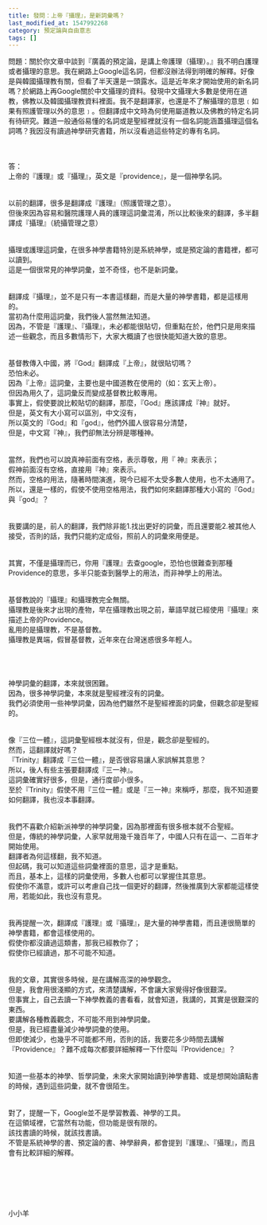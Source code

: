 ```yaml
---
title: 發問：上帝『攝理』，是新詞彙嗎？
last_modified_at: 1547992268
category: 預定論與自由意志
tags: []
---
```


問題：關於你文章中談到『廣義的預定論，是講上帝護理（攝理）。』我不明白護理或者攝理的意思。我在網路上Google這名詞，但都沒辦法得到明確的解釋。好像是與韓國攝理教有關，但看了半天還是一頭露水。這是近年來才開始使用的新名詞嗎？於網路上再Google關於中文攝理的資料。發現中文攝理大多數是使用在道教，佛教以及韓國攝理教資料裡面。我不是翻譯家，也還是不了解攝理的意思﹝如果有照護管理以外的意思﹞。但翻譯成中文時為何使用屬道教以及佛教的特定名詞有待研究。難道一般通俗易懂的名詞或是聖經裡就沒有一個名詞能涵蓋攝理這個名詞嗎？我因沒有讀過神學研究書籍，所以沒看過這些特定的專有名詞。<br><!--more--><br><br><br>答：<br>上帝的『護理』或『攝理』，英文是『providence』，是一個神學名詞。<br> <br><br>以前的翻譯，很多是翻譯成『護理』（照護管理之意）。<br>但後來因為容易和醫院護理人員的護理這詞彙混淆，所以比較後來的翻譯，多半翻譯成『攝理』（統攝管理之意）<br> <br> <br>攝理或護理這詞彙，在很多神學書籍特別是系統神學，或是預定論的書籍裡，都可以讀到。<br>這是一個很常見的神學詞彙，並不奇怪，也不是新詞彙。<br> <br><br>翻譯成『攝理』，並不是只有一本書這樣翻，而是大量的神學書籍，都是這樣用的。<br>當初為什麼用這詞彙，我們後人當然無法知道。<br>因為，不管是『護理』、『攝理』，未必都能很貼切，但重點在於，他們只是用來描述一些觀念，而且多數情形下，大家大概讀了也很快能知道大致的意思。<br> <br><br>基督教傳入中國，將『God』翻譯成『上帝』，就很貼切嗎？<br>恐怕未必。<br>因為『上帝』這詞彙，主要也是中國道教在使用的（如：玄天上帝）。<br>但因為用久了，這詞彙反而變成基督教比較專用。<br>事實上，假使要說比較貼切的翻譯，那麼，『God』應該譯成『神』就好。<br>但是，英文有大小寫可以區別，中文沒有，<br>所以英文的『God』和『god』，他們外國人很容易分清楚，<br>但是，中文寫『神』，我們卻無法分辨是哪種神。<br> <br><br>當然，我們也可以說真神前面有空格，表示尊敬，用『  神』來表示；<br>假神前面沒有空格，直接用『神』來表示。<br>然而，空格的用法，隨著時間演進，現今已經不太受多數人使用，也不太通用了。<br>所以，還是一樣的，假使不使用空格用法，我們如何來翻譯那種大小寫的『God』與『god』？<br> <br><br>我要講的是，前人的翻譯，我們除非能1.找出更好的詞彙，而且還要能2.被其他人接受，否則的話，我們只能約定成俗，照前人的詞彙來用便是。<br> <br><br>其實，不僅是攝理而已，你用『護理』去查google，恐怕也很難查到那種Providence的意思，多半只能查到醫學上的用法，而非神學上的用法。<br> <br><br>基督教說的『攝理』和攝理教完全無關。<br>攝理教是後來才出現的產物，早在攝理教出現之前，華語早就已經使用『攝理』來描述上帝的Providence。<br>亂用的是攝理教，不是基督教。<br>攝理教是異端，假冒基督教，近年來在台灣迷惑很多年輕人。<br> <br><br><br><br>神學詞彙的翻譯，本來就很困難。<br>因為，很多神學詞彙，本來就是聖經裡沒有的詞彙。<br>我們必須使用一些神學詞彙，因為他們雖然不是聖經裡面的詞彙，但觀念卻是聖經的。<br> <br><br>像『三位一體』，這詞彙聖經根本就沒有，但是，觀念卻是聖經的。<br>然而，這翻譯就好嗎？<br>『Trinity』翻譯成『三位一體』，是否很容易讓人家誤解其意思？<br>所以，後人有些主張要翻譯成『三一神』。<br>這詞彙確實好很多，但是，通行度卻小很多。<br>至於『Trinity』假使不用『三位一體』或是『三一神』來稱呼，那麼，我不知道要如何翻譯，我也沒本事翻譯。<br> <br><br>我們不喜歡介紹新派神學的神學詞彙，因為那裡面有很多根本就不合聖經。<br>但是，傳統的神學詞彙，人家早就用幾千幾百年了，中國人只有在這一、二百年才開始使用。<br>翻譯者為何這樣翻，我不知道。<br>但起碼，我可以知道這些詞彙裡面的意思，這才是重點。<br>而且，基本上，這樣的詞彙使用，多數人也都可以掌握住其意思。<br>假使你不滿意，或許可以考慮自己找一個更好的翻譯，然後推廣到大家都能這樣使用，若能如此，我也沒有意見。<br> <br><br>我再提醒一次，翻譯成『護理』或『攝理』，是大量的神學書籍，而且連很簡單的神學書籍，都會這樣使用的。<br>假使你都沒讀過這類書，那我已經教你了；<br>假使你已經讀過，那不可能不知道。<br> <br><br>我的文章，其實很多時候，是在講解高深的神學觀念。<br>但是，我會用很淺顯的方式，來清楚講解，不會讓大家覺得好像很艱深。<br>但事實上，自己去讀一下神學教義的書看看，就會知道，我講的，其實是很艱深的東西。<br>要講解各種教義觀念，不可能不用到神學詞彙。<br>但是，我已經盡量減少神學詞彙的使用。<br>但即使減少，也幾乎不可能都不用，否則的話，我要花多少時間去講解『Providence』？難不成每次都要詳細解釋一下什麼叫『Providence』？<br> <br><br>知道一些基本的神學、哲學詞彙，未來大家開始讀到神學書籍、或是想開始讀點書的時候，遇到這些詞彙，就不會很陌生。<br> <br><br>對了，提醒一下，Google並不是學習教義、神學的工具。<br>在這領域裡，它當然有功能，但功能是很有限的。<br>該找書讀的時候，就該找書讀。<br>不管是系統神學的書、預定論的書、神學辭典，都會提到『護理』、『攝理』，而且會有比較詳細的解釋。<br><br><br><br><br><br><br>小小羊<br><br><br><br><br><br>
